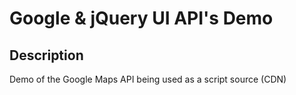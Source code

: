 # Google & jQuery UI API's Demo

## Description

Demo of the Google Maps API being used as a script source (CDN)
